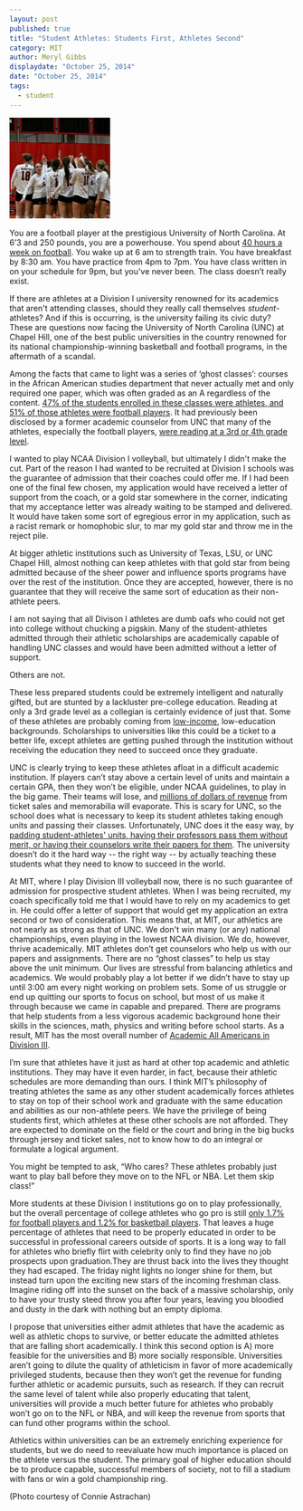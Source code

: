 ```yaml
---
layout: post
published: true
title: "Student Athletes: Students First, Athletes Second"
category: MIT
author: Meryl Gibbs
displaydate: "October 25, 2014"
date: "October 25, 2014"
tags: 
  - student
---
```


![IMG_3167-2.JPG](/assets/IMG_3167-2.JPG)

You are a football player at the prestigious University of North Carolina. At 6’3 and 250 pounds, you are a powerhouse. You spend about [40 hours a week on football](http://diverseeducation.com/article/13021/).  You wake up at 6 am to strength train. You have breakfast by 8:30 am. You have practice from 4pm to 7pm. You have class written in on your schedule for 9pm, but you’ve never been. The class doesn’t really exist.
 
If there are athletes at a Division I university renowned for its academics that aren't attending classes, should they really call themselves _student_-athletes? And if this is occurring, is the university failing its civic duty? These are questions now facing the University of North Carolina (UNC) at Chapel Hill, one of the best public universities in the country renowned for its national championship-winning basketball and football programs, in the aftermath of a scandal.
 
Among the facts that came to light was a series of ‘ghost classes’: courses in the African American studies department that never actually met and only required one paper, which was often graded as an A regardless of the content. [47% of the students enrolled in these classes were athletes, and 51% of those athletes were football players]( http://www.bostonglobe.com/news/nation/2014/10/22/unc-academic-fraud-case-includes-more-than-students/dntcv3mb3VeAzyAqi00WQM/story.html ). It had previously been disclosed by a former academic counselor from UNC that many of the athletes, especially the football players, [were reading at a 3rd or 4th grade level](http://www.cnn.com/2014/01/07/us/ncaa-athletes-reading-scores/).
 
I wanted to play NCAA Division I volleyball, but ultimately I didn't make the cut. Part of the reason I had wanted to be recruited at Division I schools was the guarantee of admission that their coaches could offer me.  If I had been one of the final few chosen, my application would have received a letter of support from the coach, or a gold star somewhere in the corner, indicating that my acceptance letter was already waiting to be stamped and delivered. It would have taken some sort of egregious error in my application, such as a racist remark or homophobic slur, to mar my gold star and throw me in the reject pile.
 
At bigger athletic institutions such as University of Texas, LSU, or UNC Chapel Hill, almost nothing can keep athletes with that gold star from being admitted because of the sheer power and influence sports programs have over the rest of the institution. Once they are accepted, however, there is no guarantee that they will receive the same sort of education as their non-athlete peers. 

I am not saying that all Divison I athletes are dumb oafs who could not get into college without chucking a pigskin. Many of the student-athletes admitted through their athletic scholarships are academically capable of handling UNC classes and would have been admitted without a letter of support. 

Others are not. 

These less prepared students could be extremely intelligent and naturally gifted, but are stunted by a lackluster pre-college education. Reading at only a 3rd grade level as a collegian is certainly evidence of just that. Some of these athletes are probably coming from [low-income](http://www.ncpanow.org/research/body/The-Price-of-Poverty-in-Big-Time-College-Sport.pdf), low-education backgrounds. Scholarships to universities like this could be a ticket to a better life, except athletes are getting pushed through the institution without receiving the education they need to succeed once they graduate.
 
UNC is clearly trying to keep these athletes afloat in a difficult academic institution. If players can’t stay above a certain level of units and maintain a certain GPA, then they won’t be eligible, under NCAA guidelines, to play in the big game. Their teams will lose, and [millions of dollars of revenue](http://www.forbes.com/sites/sportsmoney/2011/03/07/duke-louisville-north-carolina-generate-the-most-college-basketball-revenue/) from ticket sales and memorabilia will evaporate. This is scary for UNC, so the school does what is necessary to keep its student athletes taking enough units and passing their classes. Unfortunately, UNC does it the easy way, by [padding student-athletes' units, having their professors pass them without merit, or having their counselors write their papers for them](http://www.npr.org/2014/01/06/260265169/unc-may-have-passed-football-players-with-phantom-classes). The university doesn’t do it the hard way -- the right way -- by actually teaching these students what they need to know to succeed in the world.
 
At MIT, where I play Division III volleyball now, there is no such guarantee of admission for prospective student athletes. When I was being recruited, my coach specifically told me that I would have to rely on my academics to get in. He could offer a letter of support that would get my application an extra second or two of consideration. This means that, at MIT, our athletics are not nearly as strong as that of UNC. We don't win many (or any) national championships, even playing in the lowest NCAA division. We do, however, thrive academically. MIT athletes don’t get counselors who help us with our papers and assignments. There are no “ghost classes” to help us stay above the unit minimum. Our lives are stressful from balancing athletics and academics. We would probably play a lot better if we didn’t have to stay up until 3:00 am every night working on problem sets. Some of us struggle or end up quitting our sports to focus on school, but most of us make it through because we came in capable and prepared. There are programs that help students from a less vigorous academic background hone their skills in the sciences, math, physics and writing before school starts. As a result, MIT has the most overall number of [Academic All Americans in Division III](http://web.mit.edu/athletics/www/department/DAPERQuickFacts09.pdf).
 
 I’m sure that athletes have it just as hard at other top academic and athletic institutions. They may have it even harder, in fact, because their athletic schedules are more demanding than ours. I think MIT’s philosophy of treating athletes the same as any other student academically forces athletes to stay on top of their school work and graduate with the same education and abilities as our non-athlete peers. We have the privilege of being students first, which athletes at these other schools are not afforded. They are expected to dominate on the field or the court and bring in the big bucks through jersey and ticket sales, not to know how to do an integral or formulate a logical argument.
 
You might be tempted to ask, “Who cares? These athletes probably just want to play ball before they move on to the NFL or NBA. Let them skip class!” 

More students at these Division I institutions go on to play professionally, but the overall percentage of college athletes who go pro is still [only 1.7% for football players and 1.2% for basketball players](http://www.businessinsider.com/odds-college-athletes-become-professionals-2012-2?op=1). That leaves a huge percentage of athletes that need to be properly educated in order to be successful in professional careers outside of sports. It is a long way to fall for athletes who briefly flirt with celebrity only to find they have no job prospects upon graduation.They are thrust back into the lives they thought they had escaped. The friday night lights no longer shine for them, but instead turn upon the exciting new stars of the incoming freshman class.  Imagine riding off into the sunset on the back of a massive scholarship, only to have your trusty steed throw you after four years, leaving you bloodied and dusty in the dark with nothing but an empty diploma.
 
I propose that universities either admit athletes that have the academic as well as athletic chops to survive, or better educate the admitted athletes that are falling short academically. I think this second option is A) more feasible for the universities and B) more socially responsible. Universities aren’t going to dilute the quality of athleticism in favor of more academically privileged students, because then they won’t get the revenue for funding further athletic or academic pursuits, such as research. If they can recruit the same level of talent while also properly educating that talent, universities will provide a much better future for athletes who probably won’t go on to the NFL or NBA, and will keep the revenue from sports that can fund other programs within the school.
 
Athletics within universities can be an extremely enriching experience for students, but we do need to reevaluate how much importance is placed on the athlete versus the student. The primary goal of higher education should be to produce capable, successful members of society, not to fill a stadium with fans or win a gold championship ring.

(Photo courtesy of Connie Astrachan)